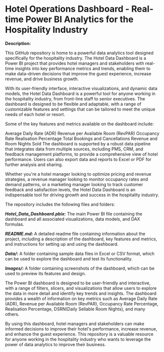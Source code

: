 # Hotel Operations Dashboard - Real-time Power BI Analytics for the Hospitality Industry

**Description:**

This GitHub repository is home to a powerful data analytics tool designed specifically for the hospitality industry. The Hotel Data Dashboard is a Power BI project that provides hotel managers and stakeholders with real-time insights into key performance metrics and trends, enabling them to make data-driven decisions that improve the guest experience, increase revenue, and drive business growth.

With its user-friendly interface, interactive visualizations, and dynamic data models, the Hotel Data Dashboard is a powerful tool for anyone working in the hospitality industry, from front-line staff to senior executives. The dashboard is designed to be flexible and adaptable, with a range of customizable features and settings that can be tailored to meet the unique needs of each hotel or resort.

Some of the key features and metrics available on the dashboard include:

Average Daily Rate (ADR)
Revenue per Available Room (RevPAR)
Occupancy Rate
Realisation Percentage
Total Bookings and Cancellations
Revenue and Room Nights Sold
The dashboard is supported by a robust data pipeline that integrates data from multiple sources, including PMS, CRM, and feedback management platforms, to provide a comprehensive view of hotel performance. Users can also export data and reports to Excel or PDF for further analysis and sharing.

Whether you're a hotel manager looking to optimize pricing and revenue strategies, a revenue manager looking to monitor occupancy rates and demand patterns, or a marketing manager looking to track customer feedback and satisfaction levels, the Hotel Data Dashboard is an indispensable tool for driving growth and success in the hospitality industry.

The repository includes the following files and folders:

***Hotel_Data_Dashboard.pbix:*** The main Power BI file containing the dashboard and all associated visualizations, data models, and DAX formulas.

***README.md:*** A detailed readme file containing information about the project, including a description of the dashboard, key features and metrics, and instructions for setting up and using the dashboard.

***Data/:*** </h4> A folder containing sample data files in Excel or CSV format, which can be used to explore the dashboard and test its functionality.

***Images/:*** A folder containing screenshots of the dashboard, which can be used to preview its features and design.


The Power BI dashboard is designed to be user-friendly and interactive, with a range of filters, slicers, and visualizations that allow users to explore the data in more detail and identify key trends and insights. The dashboard provides a wealth of information on key metrics such as Average Daily Rate (ADR), Revenue per Available Room (RevPAR), Occupancy Rate Percentage, Realisation Percentage, DSRN(Daily Sellable Room Nights), and many others.

By using this dashboard, hotel managers and stakeholders can make informed decisions to improve their hotel's performance, increase revenue, and enhance the guest experience. This repository is a valuable resource for anyone working in the hospitality industry who wants to leverage the power of data analytics to improve their business.
